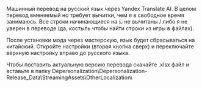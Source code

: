Машинный перевод на русский язык через Yandex Translate AI.
В целом перевод вменяемый но требует вычитки, чем я в свободное время занимаюсь.
Все строки начинающиеся на ඞ не вычитаны / либо я не уверен в переводе (да, костыль чтобы найти строки из игры в файлах).

После установки мода через мастерскую, язык будет сбрасываться на китайский. Откройте настройки (вторая кнопка сверх) и переключайте верхную настройку вправо до русского языка.

Чтобы поставить актуальную версию перевода скачайте .xlsx файл и вставьте в папку Depersonalization\Depersonalization-Release_Data\StreamingAssets\OtherLocalization\
